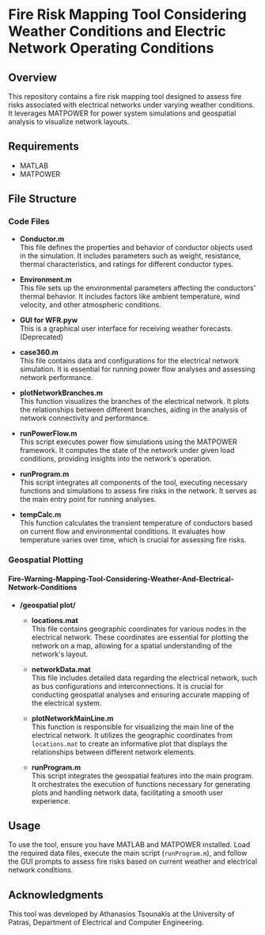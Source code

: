 # Fire Risk Mapping Tool Considering Weather Conditions and Electric Network Operating Conditions

## Overview

This repository contains a fire risk mapping tool designed to assess fire risks associated with electrical networks under varying weather conditions. It leverages MATPOWER for power system simulations and geospatial analysis to visualize network layouts.

## Requirements

- MATLAB
- MATPOWER

## File Structure

### Code Files

- **Conductor.m**  
  This file defines the properties and behavior of conductor objects used in the simulation. It includes parameters such as weight, resistance, thermal characteristics, and ratings for different conductor types.

- **Environment.m**  
  This file sets up the environmental parameters affecting the conductors' thermal behavior. It includes factors like ambient temperature, wind velocity, and other atmospheric conditions.

- **GUI for WFR.pyw**  
  This is a graphical user interface for receiving weather forecasts. (Deprecated)

- **case360.m**  
  This file contains data and configurations for the electrical network simulation. It is essential for running power flow analyses and assessing network performance.

- **plotNetworkBranches.m**  
  This function visualizes the branches of the electrical network. It plots the relationships between different branches, aiding in the analysis of network connectivity and performance.

- **runPowerFlow.m**  
  This script executes power flow simulations using the MATPOWER framework. It computes the state of the network under given load conditions, providing insights into the network's operation.

- **runProgram.m**  
  This script integrates all components of the tool, executing necessary functions and simulations to assess fire risks in the network. It serves as the main entry point for running analyses.

- **tempCalc.m**  
  This function calculates the transient temperature of conductors based on current flow and environmental conditions. It evaluates how temperature varies over time, which is crucial for assessing fire risks.

### Geospatial Plotting

#### Fire-Warning-Mapping-Tool-Considering-Weather-And-Electrical-Network-Conditions

- **/geospatial plot/**

  - **locations.mat**  
    This file contains geographic coordinates for various nodes in the electrical network. These coordinates are essential for plotting the network on a map, allowing for a spatial understanding of the network's layout.

  - **networkData.mat**  
    This file includes detailed data regarding the electrical network, such as bus configurations and interconnections. It is crucial for conducting geospatial analyses and ensuring accurate mapping of the electrical system.

  - **plotNetworkMainLine.m**  
    This function is responsible for visualizing the main line of the electrical network. It utilizes the geographic coordinates from `locations.mat` to create an informative plot that displays the relationships between different network elements.

  - **runProgram.m**  
    This script integrates the geospatial features into the main program. It orchestrates the execution of functions necessary for generating plots and handling network data, facilitating a smooth user experience.

## Usage

To use the tool, ensure you have MATLAB and MATPOWER installed. Load the required data files, execute the main script (`runProgram.m`), and follow the GUI prompts to assess fire risks based on current weather and electrical network conditions.

## Acknowledgments

This tool was developed by Athanasios Tsounakis at the University of Patras, Department of Electrical and Computer Engineering.
